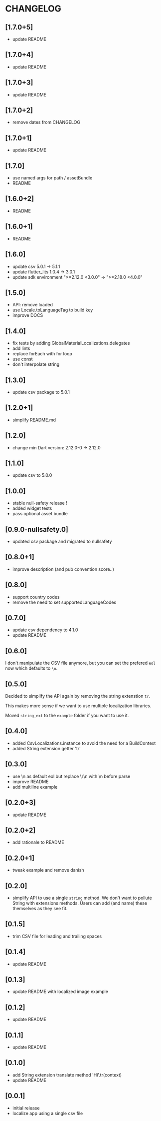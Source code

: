 # CHANGELOG

## [1.7.0+5]
- update README

## [1.7.0+4]
- update README

## [1.7.0+3]
- update README

## [1.7.0+2]
- remove dates from CHANGELOG

## [1.7.0+1]
- update README

## [1.7.0]
- use named args for path / assetBundle
- README

## [1.6.0+2]
- README

## [1.6.0+1]
- README

## [1.6.0]
- update csv 5.0.1 -> 5.1.1
- update flutter_lits 1.0.4 -> 3.0.1
- update sdk environment ">=2.12.0 <3.0.0" -> ">=2.18.0 <4.0.0"

## [1.5.0]
- API: remove loaded
- use Locale.toLanguageTag to build key
- improve DOCS

## [1.4.0]
- fix tests by adding GlobalMaterialLocalizations.delegates
- add lints
- replace forEach with for loop
- use const 
- don't interpolate string

## [1.3.0]
- update csv package to 5.0.1

## [1.2.0+1]
- simplify README.md

## [1.2.0]
- change min Dart version: 2.12.0-0 -> 2.12.0

## [1.1.0]
- update csv to 5.0.0

## [1.0.0]
- stable null-safety release !
- added widget tests
- pass optional asset bundle

## [0.9.0-nullsafety.0]
- updated csv package and migrated to nullsafety

## [0.8.0+1]
- improve description (and pub convention score..)

## [0.8.0]
- support country codes
- remove the need to set supportedLanguageCodes

## [0.7.0]
- update csv dependency to 4.1.0
- update README

## [0.6.0]
I don't manipulate the CSV file anymore, but you can set the prefered `eol` now
which defaults to `\n`.

## [0.5.0]
Decided to simplify the API again by removing the string extenstion `tr`.

This makes more sense if we want to use multiple localization libraries.

Moved `string_ext` to the `example` folder if you want to use it.

## [0.4.0]
- added CsvLocalizations.instance to avoid the need for a BuildContext
- added String extension getter 'tr'

## [0.3.0]
- use \n as default eol but replace \r\n with \n before parse
- improve README 
- add multiline example

## [0.2.0+3]

- update README

## [0.2.0+2]

- add rationale to README

## [0.2.0+1]

- tweak example and remove danish

## [0.2.0]

- simplify API to use a single `string` method. We don't want to pollute String with extensions
methods. Users can add (and name) these themselves as they see fit.

## [0.1.5]

- trim CSV file for leading and trailing spaces

## [0.1.4]

- update README

## [0.1.3]

- update README with localized image example

## [0.1.2]

- update README

## [0.1.1]

- update README

## [0.1.0]

- add String extension translate method 'Hi'.tr(context)
- update README

## [0.0.1]

- initial release
- localize app using a single csv file
